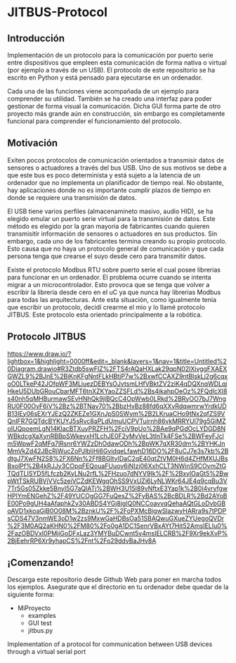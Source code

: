 
# JITBUS-Protocol

## Introducción

Implementación de un protocolo para la comunicación por puerto serie entre dispositivos que empleen esta comunicación de forma nativa o virtual (por ejemplo a través de un USB). El protocolo de este repositorio se ha escrito en Python y está pensado para ejecutarse en un ordenador. 

Cada una de las funciones viene acompañada de un ejemplo para comprender su utilidad. También se ha creado una interfaz para poder gestionar de forma visual la comunicación. Dicha GUI forma parte de otro proyecto más grande aún en construcción, sin embargo es completamente funcional para comprender el funcionamiento del protocolo.

## Motivación

Exiten pocos protocolos de comunicación orientados a transmisir datos de sensores o actuadores a través del bus USB. Uno de sus motivos se debe a que este bus es poco determinista y está sujeto a la latencia de un ordenador que no implementa un planificador de tiempo real. No obstante, hay aplicaciones donde no es importante cumplir plazos de tiempo en donde se requiere una transmisión de datos.

El USB tiene varios perfiles (almacenamineto masivo, audio HID), se ha elegido emular un puerto serie virtual para la transmisión de datos. Este método es elegido por la gran mayoria de fabricantes cuando quieren transmisitir información de sensores o actuadores en sus productos. Sin embargo, cada uno de los fabricantes termina creando su propio protocolo. Esto causa que no haya un protocolo general de comunicación y que cada persona tenga que crearse el suyo desde cero para transmitir datos. 

Existe el protocolo Modbus RTU sobre puerto serie el cual posee librerias para funcionar en un ordenador. El problema ocurre cuando se intenta migrar a un microcontrolador. Esto provoca que se tenga que volver a escribir la libreria desde cero en el uC ya que nunca hay librerias Modbus para todas las arquitecturas. Ante esta situación, como igualmente tenia que escribir un protocolo, decidí crearme el mio y lo llamé protocolo JITBUS. Este protocolo esta orientado principalmente a la robótica.

## Protocolo JITBUS

https://www.draw.io/?lightbox=1&highlight=0000ff&edit=_blank&layers=1&nav=1&title=Untitled%20Diagram.drawio#R3Ztdb5swFIZ%2FTS4rAQaHXLak29qpN02lXjvggFXAEXGWZL9%2BJnE%2BiKnKFgNntFLkHBtjP7w%2BxwfCCAXZ9ntBlskLj2g6cqxoO0LTkeP42JOfpWF3MLiuezDEBYsOJvtsmLHfVBktZV2ziK4qDQXnqWDLqjHkeU5DUbGRouCbarMFT6tnXZKYaoZZSFLd%2Bs4ikahpOeOz%2FQdlcXI8s40nh5qMHBurmawSEvHNhQk9jlBQcC4OpWwb0LRkd%2BRyOO7bJ7WngRU0F00OyF6iV%2Bz%2BTNav70%2BbzHvBz88fd6qXXyRdqwmrwYrdkUDB13lEy06sEXrYJEzQ2ZKEZe1GXnJpS0SWym%2B2LKruaCHo9tNx2qfZS9VQnlFR7GQTdcBYKUYJ5sRvc8aPLdUmuUCPVTuirnh86vkMRRYUl79g5GiMZoIUQpoemLgN14KlacBTXuyPRZFH%2FciV9pUo%2BAe9qPGdOcLYDGD8NWBkdcgXaXynRBBpSWkeyxH1LchJE0F2yMvVeL3tlnTk4FSe%2BWFeyFJclm5WpwF2qMFq7lRsnr6YWZzDhOdawODh%2BpWK7qXR30dm%2BYHKJnMmVkZd42JBcRjWucZoPJlbliHi6GvidqeLfawhD16DO%2F8uCJ7e3s7kb%2BdtgJ7XwFN2S8%2FX6Nn%2Ff8BGltvIDaC2qE40qtZtVM0H6d4ZHfMXUJBsBxolPf%2B4kRJJy3COpqFEQouaFUuov6iNIzj06XxhCLT3NWinS9COvmZtGTQdTLISYD5fLfczb2KyLNu2rfL%2FHzuo7dNYV9Ik%2F%2BxylOaGt5%2BwpWtTSkRUBVjVVc5zeiVCZdKEWgqOhSS9VxUZi6LyNLWKr64JE4q9cqBu3V7Tr5Gs05Zkke5BnyI5G7aQlATj%2BWH3U15l89vNftxE3Yap1k%2B0l4vryfgwHPIYmENGehZ%2F49YUCOgGG7FuQesZ%2FyBAS%2BcBDLR%2Bd2AYoBE00Po9gUH4aAfaphkZv30ABDS4YGj8jgIQ0NCCoavvqQehaAQtGLoDvbGBoAVD1xkoaGjB0O08M%2BznkU%2F%2FoPXMcBigwSlazwyHARra9s7tPDPsCDS47V3nmWE3oD1w2zs9MxwGaHDBsOa51SBAQwuGXueZYUegoQVDr%2F3M0AQ2aKHN0%2FM80%2Fo0gA1DC1SenrVBxAYt7Hjt52AmsIELIu0%2FazOBDVxI0PMjiGoDFxLaz3YMYBuDCwnt5y4msIELCRB%2F9Xr9ekXvP%2BjEehrRP6Xr9yhapCS%2Fnt%2Fo29ddvBaJHv8A


## ¡Comenzando!

Descarga este repositorio desde Github Web para poner en marcha todos los ejemplos. Asegurate que el directorio en tu ordenador debe quedar de la siguiente forma:
      
* MiProyecto
   * examples
   * GUI test
   * jitbus.py
           

       





 Implementation of a protocol for communication between USB devices through a virtual serial port

